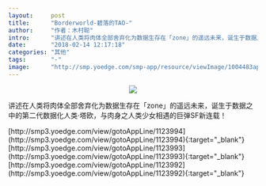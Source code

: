 ```yaml
---
layout:     post
title:      "Borderworld-碧落的TAO-"
author:     "作者：木村聪"
intro:      "讲述在人类将肉体全部舍弃化为数据生存在「zone」的遥远未来，诞生于数据之中的第二代数据化人类·塔欧，与肉身之人类少女相遇的巨弹SF新连载！"
date:       "2018-02-14 12:17:18"
categories: "其他"
tags:       "-"
image:      "http://smp.yoedge.com/smp-app/resource/viewImage/1004483appline.png"
---
```

<div style="text-align: center">
<p><img src="http://smp.yoedge.com/smp-app/resource/viewImage/1004483appline.png"/></p>
</div>
<p class="post-meta">
<span>讲述在人类将肉体全部舍弃化为数据生存在「zone」的遥远未来，诞生于数据之中的第二代数据化人类·塔欧，与肉身之人类少女相遇的巨弹SF新连载！</span>
</p>
[http://smp3.yoedge.com/view/gotoAppLine/1123994](http://smp3.yoedge.com/view/gotoAppLine/1123994){:target="_blank"}
[http://smp3.yoedge.com/view/gotoAppLine/1123993](http://smp3.yoedge.com/view/gotoAppLine/1123993){:target="_blank"}
[http://smp3.yoedge.com/view/gotoAppLine/1123992](http://smp3.yoedge.com/view/gotoAppLine/1123992){:target="_blank"}



